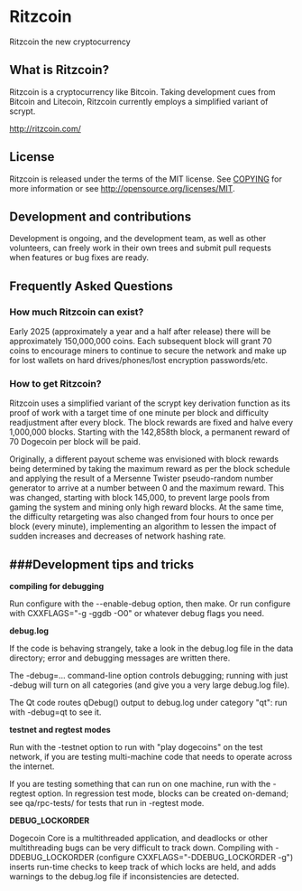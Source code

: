 # Ritzcoin
Ritzcoin the new cryptocurrency

## What is Ritzcoin?
Ritzcoin is a cryptocurrency like Bitcoin. Taking development cues from Bitcoin and Litecoin, Ritzcoin currently employs a simplified variant of scrypt.

http://ritzcoin.com/

## License 
Ritzcoin is released under the terms of the MIT license. See [COPYING](COPYING)
for more information or see http://opensource.org/licenses/MIT.

## Development and contributions
Development is ongoing, and the development team, as well as other volunteers, can freely work in their own trees and submit pull requests when features or bug fixes are ready.

## Frequently Asked Questions

### How much Ritzcoin can exist? 
Early 2025 (approximately a year and a half after release) there will be approximately 150,000,000 coins.
Each subsequent block will grant 70 coins to encourage miners to continue to secure the network and make up for lost wallets on hard drives/phones/lost encryption passwords/etc.

### How to get Ritzcoin?
Ritzcoin uses a simplified variant of the scrypt key derivation function as its proof of work with a target time of one minute per block and difficulty readjustment after every block. The block rewards are fixed and halve every 1,000,000 blocks. Starting with the 142,858th block, a permanent reward of 70 Dogecoin per block will be paid. 

Originally, a different payout scheme was envisioned with block rewards being determined by taking the maximum reward as per the block schedule and applying the result of a Mersenne Twister pseudo-random number generator to arrive at a number between 0 and the maximum reward. This was changed, starting with block 145,000, to prevent large pools from gaming the system and mining only high reward blocks. At the same time, the difficulty retargeting was also changed from four hours to once per block (every minute), implementing an algorithm to lessen the impact of sudden increases and decreases of network hashing rate.

###Development tips and tricks
---------------------------

**compiling for debugging**

Run configure with the --enable-debug option, then make. Or run configure with
CXXFLAGS="-g -ggdb -O0" or whatever debug flags you need.

**debug.log**

If the code is behaving strangely, take a look in the debug.log file in the data directory;
error and debugging messages are written there.

The -debug=... command-line option controls debugging; running with just -debug will turn
on all categories (and give you a very large debug.log file).

The Qt code routes qDebug() output to debug.log under category "qt": run with -debug=qt
to see it.

**testnet and regtest modes**

Run with the -testnet option to run with "play dogecoins" on the test network, if you
are testing multi-machine code that needs to operate across the internet.

If you are testing something that can run on one machine, run with the -regtest option.
In regression test mode, blocks can be created on-demand; see qa/rpc-tests/ for tests
that run in -regtest mode.

**DEBUG_LOCKORDER**

Dogecoin Core is a multithreaded application, and deadlocks or other multithreading bugs
can be very difficult to track down. Compiling with -DDEBUG_LOCKORDER (configure
CXXFLAGS="-DDEBUG_LOCKORDER -g") inserts run-time checks to keep track of which locks
are held, and adds warnings to the debug.log file if inconsistencies are detected.
